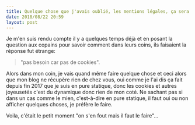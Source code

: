 ```yaml
---
title: Quelque chose que j'avais oublié, les mentions légales, ça sera réparé prochainement.
date: 2018/08/22 20:59
layout: post
---
```


Je m'en suis rendu compte il y a quelques temps déjà et en posant la question aux copains pour savoir comment dans leurs coins, ils faisaient la réponse fut étrange:

> "pas besoin car pas de cookies". 

Alors dans mon coin, je vais quand même faire quelque chose et ceci alors que mon blog ne récupère rien de chez vous, oui comme je l'ai dis ça fait depuis fin 2017 que je suis en pure statique, donc les cookies et autres joyeusetés c'est du dynamique donc rien de mon coté. Ne sachant pas si dans un cas comme le mien, c'est-à-dire en pure statique, il faut oui ou non afficher quelques choses, je préfère le faire.

Voila, c'était le petit moment "on s'en fout mais il faut le faire"...
